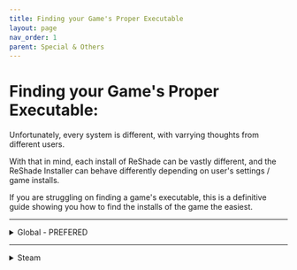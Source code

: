 ```yaml
---
title: Finding your Game's Proper Executable
layout: page
nav_order: 1
parent: Special & Others
---
```


# Finding your Game's Proper Executable:

Unfortunately, every system is different, with varrying thoughts from different users.

With that in mind, each install of ReShade can be vastly different, and the ReShade Installer can behave differently depending on user's settings / game installs.

If you are struggling on finding a game's executable, this is a definitive guide showing you how to find the installs of the game the easiest.

------

<details markdown="block">
<summary>Global - PREFERED</summary>

### Step 1.
Open your game and Window's Task Manager.<br>
You can open Task Manager in various ways:

1. Right click the Taskbar in Windows, and then click Task Manager.
    <img src="./images/finding_game_executable/right_click_taskbar_global.png"/>
    Windows 11
    <img src="./images/finding_game_executable/right_click_taskbar_global_win10.png"/>
    Windows 10<br><br>

2. Control + Alt + Delete all pressed at the same time, and then click Task Manager.
3. Control + Shift + Escape all pressed at the same time.

------

### Step 2.
While your game is still open, Alt+Tab over to Task Manager.<br>
In the Processes list, you should be able to see your game:

1. Right click your game in Task Manager's Processes tab.
2. Click `Open file location`.
    <img src="./images/finding_game_executable/processes_task_manager_game_right_click_global.png"/>
Windows 11
    <img src="./images/finding_game_executable/processes_task_manager_game_right_click_global_win10.png"/>
Windows 10 <br><br>

If Step 2. is done correctly, you should see your game's application highlighted in File Explorer.

In this area, you can note the location of the application you are looking for, as well as the specific game executable itself.

</details>

------

<details markdown="block">
<summary>Steam</summary>

### Step 1.
Open Steam and right click your game in the Steam "Library" tab, and then click "Properties".<br>
I will be using ULTRAKILL for this representation.

<img src="./images/finding_game_executable/right_click_game_steam.png"/>

------

### Step 2.
With the new `Properties` window open, click the `Installed Files` tab on the left hand side of the window.

<img src="./images/finding_game_executable/click_installed_files_tab_steam.png"/>

If you are on the right page, you will see `Installed Files` in bold text on towards the middle of the screen.

<img src="./images/finding_game_executable/installed_files_tab_steam.png"/>

------

### Step 3.
In the `Installed Files` section of the `Properties` window, click the `Browse...` button on the right side of the window.

<img src="./images/finding_game_executable/click_browse_steam.png"/>

Once done, a File Explorer window with your game's executable and files will be present. The file with the `.exe` extention will be the executable.

<img src="./images/finding_game_executable/game_file_explorer_steam.png"/>

This solution will NOT show you what your game's actual exectuable is.

This will only show you the location of where your game is installed, or where it's launching from in Steam!

Some games can have more than one executable, and it's up to you to determine which is the proper one!

</details>